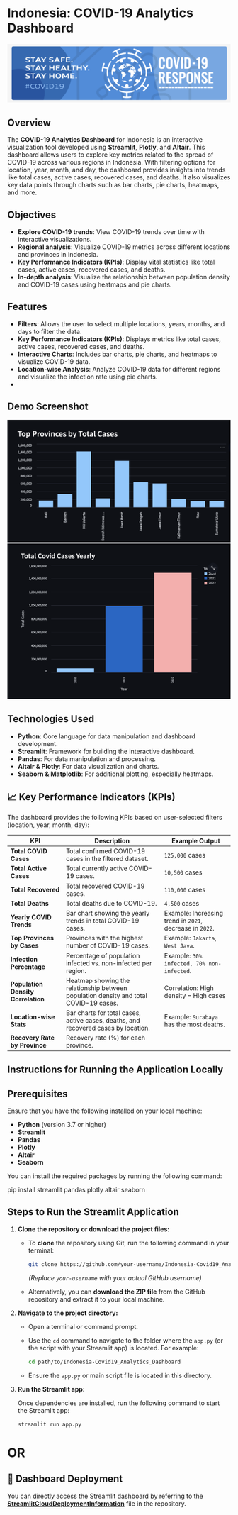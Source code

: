   # Indonesia: COVID-19 Analytics Dashboard
![Alt Text](Covid.png)

## Overview
The **COVID-19 Analytics Dashboard** for Indonesia is an interactive visualization tool developed using **Streamlit**, **Plotly**, and **Altair**. This dashboard allows users to explore key metrics related to the spread of COVID-19 across various regions in Indonesia. With filtering options for location, year, month, and day, the dashboard provides insights into trends like total cases, active cases, recovered cases, and deaths. It also visualizes key data points through charts such as bar charts, pie charts, heatmaps, and more.

## Objectives
- **Explore COVID-19 trends**: View COVID-19 trends over time with interactive visualizations.
- **Regional analysis**: Visualize COVID-19 metrics across different locations and provinces in Indonesia.
- **Key Performance Indicators (KPIs)**: Display vital statistics like total cases, active cases, recovered cases, and deaths.
- **In-depth analysis**: Visualize the relationship between population density and COVID-19 cases using heatmaps and pie charts.

## Features
- **Filters**: Allows the user to select multiple locations, years, months, and days to filter the data.
- **Key Performance Indicators (KPIs)**: Displays metrics like total cases, active cases, recovered cases, and deaths.
- **Interactive Charts**: Includes bar charts, pie charts, and heatmaps to visualize COVID-19 data.
- **Location-wise Analysis**: Analyze COVID-19 data for different regions and visualize the infection rate using pie charts.
- 
## Demo Screenshot
![Dashboard Screenshot](Top_Covid_Case_Provinces.png)
![Dashboard Screenshot](Yearly_Covid_Trends.png)
## Technologies Used

- **Python**: Core language for data manipulation and dashboard development.
- **Streamlit**: Framework for building the interactive dashboard.
- **Pandas**: For data manipulation and processing.
- **Altair & Plotly**: For data visualization and charts.
- **Seaborn & Matplotlib**: For additional plotting, especially heatmaps.
## 📈 Key Performance Indicators (KPIs)

The dashboard provides the following KPIs based on user-selected filters (location, year, month, day):

| **KPI**                   | **Description**                                               | **Example Output**       |
|---------------------------|---------------------------------------------------------------|--------------------------|
| **Total COVID Cases**      | Total confirmed COVID-19 cases in the filtered dataset.       | `125,000` cases          |
| **Total Active Cases**     | Total currently active COVID-19 cases.                       | `10,500` cases           |
| **Total Recovered**        | Total recovered COVID-19 cases.                              | `110,000` cases          |
| **Total Deaths**           | Total deaths due to COVID-19.                                | `4,500` cases            |
| **Yearly COVID Trends**    | Bar chart showing the yearly trends in total COVID-19 cases. | Example: Increasing trend in `2021`, decrease in `2022`. |
| **Top Provinces by Cases** | Provinces with the highest number of COVID-19 cases.         | Example: `Jakarta`, `West Java`. |
| **Infection Percentage**   | Percentage of population infected vs. non-infected per region. | Example: `30% infected, 70% non-infected`. |
| **Population Density Correlation** | Heatmap showing the relationship between population density and total COVID-19 cases. | Correlation: High density = High cases |
| **Location-wise Stats**    | Bar charts for total cases, active cases, deaths, and recovered cases by location. | Example: `Surabaya` has the most deaths. |
| **Recovery Rate by Province** | Recovery rate (%) for each province. 
## Instructions for Running the Application Locally

## Prerequisites
Ensure that you have the following installed on your local machine:
- **Python** (version 3.7 or higher)
- **Streamlit**
- **Pandas**
- **Plotly**
- **Altair**
- **Seaborn**

You can install the required packages by running the following command:

pip install streamlit pandas plotly altair seaborn


## Steps to Run the Streamlit Application

1. **Clone the repository or download the project files:**

   - To **clone** the repository using Git, run the following command in your terminal:
     ```bash
     git clone https://github.com/your-username/Indonesia-Covid19_Analytics_Dashboard.git
     ```
     *(Replace `your-username` with your actual GitHub username)*

   - Alternatively, you can **download the ZIP file** from the GitHub repository and extract it to your local machine.

2. **Navigate to the project directory:**

   - Open a terminal or command prompt.
   - Use the `cd` command to navigate to the folder where the `app.py` (or the script with your Streamlit app) is located. For example:
     ```bash
     cd path/to/Indonesia-Covid19_Analytics_Dashboard
     ```

   - Ensure the `app.py` or main script file is located in this directory.

4. **Run the Streamlit app:**

   Once dependencies are installed, run the following command to start the Streamlit app:
   ```bash
   streamlit run app.py
# OR
## 🚀 Dashboard Deployment

You can directly access the Streamlit dashboard by referring to the **[StreamlitCloudDeploymentInformation](StreamlitCloudDeploymentInformation)** file in the repository.



